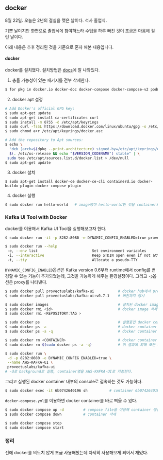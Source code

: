 ## docker

8월 22일. 오늘은 2년의 결실을 맺은 날이다. 석사 졸업식.

기쁜 날이지만 한편으로 졸업식에 참여하느라 수업을 하루 빠진 것이 조금은 마음에 걸린 날이다.

아래 내용은 추후 정리된 것을 기준으로 혼자 해본 내용입니다.

#### docker

docker를 설치했다. 설치방법은 [docs](https://docs.docker.com/engine/install/ubuntu/)에 잘 나와있다.

1. 충돌 가능성이 있는 패키지를 전부 삭제한다.
```bash
$ for pkg in docker.io docker-doc docker-compose docker-compose-v2 podman-docker containerd runc; do sudo apt-get remove $pkg; done
```

2. docker apt 설정
```bash
# Add Docker's official GPG key:
$ sudo apt-get update
$ sudo apt-get install ca-certificates curl
$ sudo install -m 0755 -d /etc/apt/keyrings
$ sudo curl -fsSL https://download.docker.com/linux/ubuntu/gpg -o /etc/apt/keyrings/docker.asc
$ sudo chmod a+r /etc/apt/keyrings/docker.asc

# Add the repository to Apt sources:
$ echo \
  "deb [arch=$(dpkg --print-architecture) signed-by=/etc/apt/keyrings/docker.asc] https://download.docker.com/linux/ubuntu \
  $(. /etc/os-release && echo "$VERSION_CODENAME") stable" | \
 sudo tee /etc/apt/sources.list.d/docker.list > /dev/null
$ sudo apt-get update
```
3. docker 설치
```
$ sudo apt-get install docker-ce docker-ce-cli containerd.io docker-buildx-plugin docker-compose-plugin
```
4. docker 실행
```bash
$ sudo docker run hello-world   # image명이 hello-world인 것을 container로 띄운다.
```

### Kafka UI Tool with Docker

docker를 이용해서 Kafka UI Tool을 실행해보고자 한다.

```bash
$ sudo docker run -it -p 8282:8080 -e DYNAMIC_CONFIG_ENABLED=true provectuslabs/kafka-ui

$ sudo docker run --help
 -e, --env list                         Set environment variables
 -i, --interactive                      Keep STDIN open even if not attached
 -t, --tty                              Allocate a pseudo-TTY
```
`DYNAMIC_CONFIG_ENABLED`옵션은 Kafka version 0.6부터 runtime에서 config를 변경할 수 있는 기능이 추가되었는데, 그것을 가능하게 해주는 환경설정이다. 그리고 `-p`옵션은 proxy를 나타낸다.

```bash
$ sudo docker pull provectuslabs/kafka-ui           # docker hub에서 provectuslabs/kafka-ui를 다운로드, 제작자명/프로그램명이 작명규칙이다.
$ sudo docker pull provectuslabs/kafka-ui:v0.7.1    # 버전까지 명시

$ sudo docker images                                # 설치된 docker image 조회
$ sudo docker rmi <id>                              # docker image 삭제
$ sudo docker rmi <REPOSITORY:TAG >

$ sudo docker ps                                    # 실행중인 docker container 조회
$ sudo docker ps -a                                 # docker container 조회 (실행중, 비실행중 전부)
$ sudo docker ps -a -q                              # docker container id 조회 (실행중, 비실행중 전부)

$ sudo docker rm <CONTAINER>                        # docker container 삭제, 비실행중이어야 한다.
$ sudo docker rm $(sudo docker ps -a -q)            # 위 결과에 의해 모든 container를 삭제할 수 있다.

$ sudo docker run \
 -d -p 8282:8080 -e DYNAMIC_CONFIG_ENABLED=true \
 --name AWS-KAFKA-UI \
 provectuslabs/kafka-ui
# -d로 background로 실행, container명을 AWS-KAFKA-UI로 지정한다.
```
그리고 실행된 docker container 내부의 console로 접속하는 것도 가능하다.
```bash
$ sudo docker exec -it 6b0742640196 sh          # container 6b0742640196를 sh console로 접속
```
`docker-compose.yml`를 이용하면 docker container를 바로 띄울 수 있다.
```bash
$ sudo docker compose up -d         # compose file을 이용해 container 생성
$ sudo docker compose down          # container 삭제

$ sudo docker compose stop
$ sudo docker compose start
```

### 정리

전에 docker를 의도치 않게 조금 사용해봤는데 자세히 사용해보게 되어서 재밌다.
